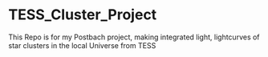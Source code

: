# TESS_Cluster_Project
This Repo is for my Postbach project, making integrated light, lightcurves of star clusters in the local Universe from TESS
